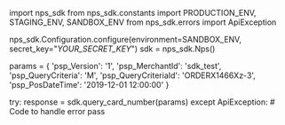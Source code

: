 import nps_sdk
from nps_sdk.constants import PRODUCTION_ENV, STAGING_ENV, SANDBOX_ENV
from nps_sdk.errors import ApiException

nps_sdk.Configuration.configure(environment=SANDBOX_ENV,
                            secret_key="_YOUR_SECRET_KEY_")
sdk = nps_sdk.Nps()

params = {
    'psp_Version': '1',
    'psp_MerchantId': 'sdk_test',
    'psp_QueryCriteria': 'M',
    'psp_QueryCriteriaId': 'ORDERX1466Xz-3',
    'psp_PosDateTime': '2019-12-01 12:00:00'
}

try: 
    response = sdk.query_card_number(params) 
except ApiException: 
    # Code to handle error 
    pass 
